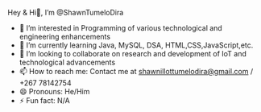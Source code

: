 Hey & Hi👋, I’m @ShawnTumeloDira
- 👀 I’m interested in Programming of various technological and engineering enhancements
- 🌱 I’m currently learning Java, MySQL, DSA, HTML,CSS,JavaScript,etc.
- 💞️ I’m looking to collaborate on research and development of IoT and technological advancements
- 📫 How to reach me: Contact me at shawnillottumelodira@gmail.com / +267 78142754
- 😄 Pronouns: He/Him
- ⚡ Fun fact: N/A

<!---
ShawnTumeloDira/ShawnTumeloDira is a ✨ special ✨ repository because its `README.md` (this file) appears on your GitHub profile.
You can click the Preview link to take a look at your changes.
--->
